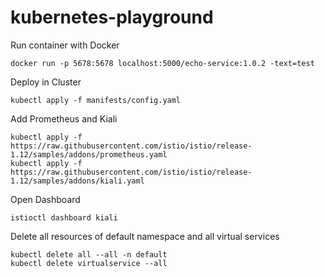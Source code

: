 # kubernetes-playground

Run container with Docker
    
    docker run -p 5678:5678 localhost:5000/echo-service:1.0.2 -text=test


Deploy in Cluster

    kubectl apply -f manifests/config.yaml

Add Prometheus and Kiali

    kubectl apply -f https://raw.githubusercontent.com/istio/istio/release-1.12/samples/addons/prometheus.yaml
    kubectl apply -f https://raw.githubusercontent.com/istio/istio/release-1.12/samples/addons/kiali.yaml

Open Dashboard

    istioctl dashboard kiali

Delete all resources of default namespace and all virtual services

    kubectl delete all --all -n default
    kubectl delete virtualservice --all